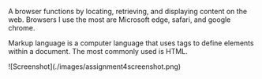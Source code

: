 <p> A browser functions by locating, retrieving, and displaying content on the web. Browsers I use the most are Microsoft edge, safari, and google chrome. </p>
<p> Markup language is a computer language that uses tags to define elements within a document. The most commonly used is HTML. </p>
<p> ![Screenshot](./images/assignment4screenshot.png) </p>
